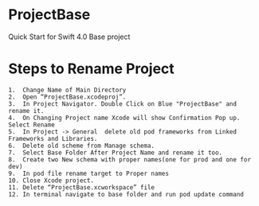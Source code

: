 # ProjectBase
Quick Start for Swift 4.0 Base project


# Steps to Rename Project

	1.	Change Name of Main Directory
	2.	Open “ProjectBase.xcodeproj”.
	3.	In Project Navigator. Double Click on Blue "ProjectBase" and rename it.
	4.	On Changing Project name Xcode will show Confirmation Pop up. Select Rename
	5.	In Project -> General  delete old pod frameworks from Linked Frameworks and Libraries.
	6.	Delete old scheme from Manage schema.	
	7.	Select Base Folder After Project Name and rename it too.
	8.	Create two New schema with proper names(one for prod and one for dev)
	9.	In pod file rename target to Proper names
	10.	Close Xcode project.
	11.	Delete “ProjectBase.xcworkspace” file
	12.	In terminal navigate to base folder and run pod update command
